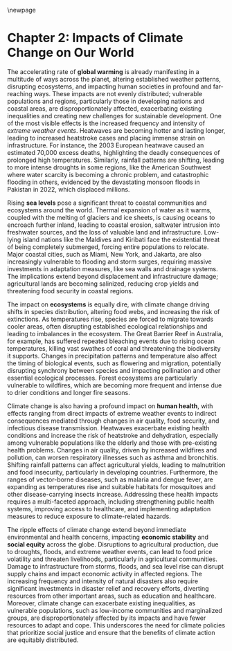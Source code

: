 \newpage

# Chapter 2: Impacts of Climate Change on Our World

The accelerating rate of **global warming** is already manifesting in a multitude of ways across the planet, altering established weather patterns, disrupting ecosystems, and impacting human societies in profound and far-reaching ways. These impacts are not evenly distributed; vulnerable populations and regions, particularly those in developing nations and coastal areas, are disproportionately affected, exacerbating existing inequalities and creating new challenges for sustainable development. One of the most visible effects is the increased frequency and intensity of *extreme weather events*. Heatwaves are becoming hotter and lasting longer, leading to increased heatstroke cases and placing immense strain on infrastructure. For instance, the 2003 European heatwave caused an estimated 70,000 excess deaths, highlighting the deadly consequences of prolonged high temperatures. Similarly, rainfall patterns are shifting, leading to more intense droughts in some regions, like the American Southwest where water scarcity is becoming a chronic problem, and catastrophic flooding in others, evidenced by the devastating monsoon floods in Pakistan in 2022, which displaced millions.

Rising **sea levels** pose a significant threat to coastal communities and ecosystems around the world. Thermal expansion of water as it warms, coupled with the melting of glaciers and ice sheets, is causing oceans to encroach further inland, leading to coastal erosion, saltwater intrusion into freshwater sources, and the loss of valuable land and infrastructure. Low-lying island nations like the Maldives and Kiribati face the existential threat of being completely submerged, forcing entire populations to relocate. Major coastal cities, such as Miami, New York, and Jakarta, are also increasingly vulnerable to flooding and storm surges, requiring massive investments in adaptation measures, like sea walls and drainage systems. The implications extend beyond displacement and infrastructure damage; agricultural lands are becoming salinized, reducing crop yields and threatening food security in coastal regions.

The impact on **ecosystems** is equally dire, with climate change driving shifts in species distribution, altering food webs, and increasing the risk of extinctions. As temperatures rise, species are forced to migrate towards cooler areas, often disrupting established ecological relationships and leading to imbalances in the ecosystem. The Great Barrier Reef in Australia, for example, has suffered repeated bleaching events due to rising ocean temperatures, killing vast swathes of coral and threatening the biodiversity it supports. Changes in precipitation patterns and temperature also affect the timing of biological events, such as flowering and migration, potentially disrupting synchrony between species and impacting pollination and other essential ecological processes. Forest ecosystems are particularly vulnerable to wildfires, which are becoming more frequent and intense due to drier conditions and longer fire seasons.

Climate change is also having a profound impact on **human health**, with effects ranging from direct impacts of extreme weather events to indirect consequences mediated through changes in air quality, food security, and infectious disease transmission. Heatwaves exacerbate existing health conditions and increase the risk of heatstroke and dehydration, especially among vulnerable populations like the elderly and those with pre-existing health problems. Changes in air quality, driven by increased wildfires and pollution, can worsen respiratory illnesses such as asthma and bronchitis. Shifting rainfall patterns can affect agricultural yields, leading to malnutrition and food insecurity, particularly in developing countries. Furthermore, the ranges of vector-borne diseases, such as malaria and dengue fever, are expanding as temperatures rise and suitable habitats for mosquitoes and other disease-carrying insects increase. Addressing these health impacts requires a multi-faceted approach, including strengthening public health systems, improving access to healthcare, and implementing adaptation measures to reduce exposure to climate-related hazards.

The ripple effects of climate change extend beyond immediate environmental and health concerns, impacting **economic stability** and **social equity** across the globe. Disruptions to agricultural production, due to droughts, floods, and extreme weather events, can lead to food price volatility and threaten livelihoods, particularly in agricultural communities. Damage to infrastructure from storms, floods, and sea level rise can disrupt supply chains and impact economic activity in affected regions. The increasing frequency and intensity of natural disasters also require significant investments in disaster relief and recovery efforts, diverting resources from other important areas, such as education and healthcare. Moreover, climate change can exacerbate existing inequalities, as vulnerable populations, such as low-income communities and marginalized groups, are disproportionately affected by its impacts and have fewer resources to adapt and cope. This underscores the need for climate policies that prioritize social justice and ensure that the benefits of climate action are equitably distributed.